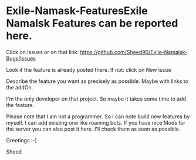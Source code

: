 # Exile-Namask-FeaturesExile Namalsk Features can be reported here.

Click on Issues or on that link: https://github.com/Sheed90/Exile-Namalsk-Bugs/issues

Look if the feature is already posted there. If not: click on New issue

Describe the feature you want as precisely as possible. Maybe with links to the addOn.

I'm the only developer on that project. So maybe it takes some time to add the feature. 

Please note that I am not a programmer. So I can note build new features by myself. I can add existing one like roaming bots. 
If you have nice Mods for the server you can also post it here. I'll check them as soon as possible.

Greetings :-)

Sheed

